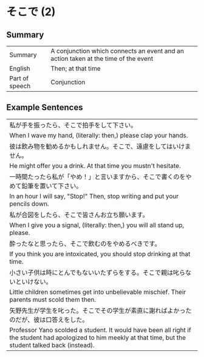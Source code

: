 # そこで (2)

## Summary

<table><tr>   <td>Summary</td>   <td>A conjunction which connects an event and an action taken at the time of the event</td></tr><tr>   <td>English</td>   <td>Then; at that time</td></tr><tr>   <td>Part of speech</td>   <td>Conjunction</td></tr></table>

## Example Sentences

<table><tr><td>私が手を振ったら、そこで拍手をして下さい。</td></tr><tr><td>When I wave my hand, (literally: then,) please clap your hands.</td></tr><tr><td>彼は飲み物を勧めるかもしれません。そこで、遠慮をしてはいけません。</td></tr><tr><td>He might offer you a drink. At that time you mustn't hesitate.</td></tr><tr><td>一時間たったら私が「やめ！」と言いますから、そこで書くのをやめて鉛筆を置いて下さい。</td></tr><tr><td>In an hour I will say, &quot;Stop!&quot; Then, stop writing and put your pencils down.</td></tr><tr><td>私が合図をしたら、そこで皆さんお立ち願います。</td></tr><tr><td>When I give you a signal, (literally: then,) you will all stand up, please.</td></tr><tr><td>酔ったなと思ったら、そこで飲むのをやめるべきです。</td></tr><tr><td>If you think you are intoxicated, you should stop drinking at that time.</td></tr><tr><td>小さい子供は時にとんでもないいたずらをする。そこで親は叱らないといけない。</td></tr><tr><td>Little children sometimes get into unbelievable mischief. Their parents must scold them then.</td></tr><tr><td>矢野先生が学生を叱った。そこでその学生が素直に謝ればよかったのだが、彼は口答えをした。</td></tr><tr><td>Professor Yano scolded a student. It would have been all right if the student had apologized to him meekly at that time, but the student talked back (instead).</td></tr></table>


